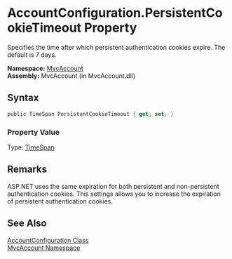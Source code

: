 AccountConfiguration.PersistentCookieTimeout Property
=====================================================
Specifies the time after which persistent authentication cookies expire. The default is 7 days.

**Namespace:** [MvcAccount][1]  
**Assembly:** MvcAccount (in MvcAccount.dll)

Syntax
------

```csharp
public TimeSpan PersistentCookieTimeout { get; set; }
```

### Property Value
Type: [TimeSpan][2]

Remarks
-------
 ASP.NET uses the same expiration for both persistent and non-persistent authentication cookies. This settings allows you to increase the expiration of persistent authentication cookies. 

See Also
--------
[AccountConfiguration Class][3]  
[MvcAccount Namespace][1]  

[1]: ../README.md
[2]: http://msdn2.microsoft.com/en-us/library/269ew577
[3]: README.md